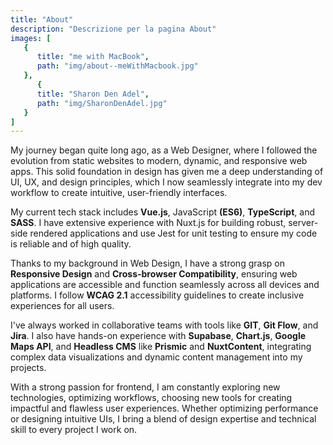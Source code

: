 ```yaml
---
title: "About"
description: "Descrizione per la pagina About"
images: [
   {   
      title: "me with MacBook",
      path: "img/about--meWithMacbook.jpg"
   },
      {   
      title: "Sharon Den Adel",
      path: "img/SharonDenAdel.jpg"
   }
]
---
```


My journey began quite long ago, as a Web Designer, where I followed the evolution from static websites to modern, dynamic, and responsive web apps. This solid foundation in design has given me a deep understanding of UI, UX, and design principles, which I now seamlessly integrate into my dev workflow to create intuitive, user-friendly interfaces.

My current tech stack includes **Vue.js**, JavaScript **(ES6)**, **TypeScript**, and **SASS**. I have extensive experience with Nuxt.js for building robust, server-side rendered applications and use Jest for unit testing to ensure my code is reliable and of high quality.

<span class="MD-separator"></span>

Thanks to my background in Web Design, I have a strong grasp on **Responsive Design** and **Cross-browser Compatibility**, ensuring web applications are accessible and function seamlessly across all devices and platforms. I follow **WCAG 2.1** accessibility guidelines to create inclusive experiences for all users.

I've always worked in collaborative teams with tools like **GIT**, **Git Flow**, and **Jira**. I also have hands-on experience with **Supabase**, **Chart.js**, **Google Maps API**, and **Headless CMS** like **Prismic** and **NuxtContent**, integrating complex data visualizations and dynamic content management into my projects.

With a strong passion for frontend, I am constantly exploring new technologies, optimizing workflows, choosing new tools for creating impactful and flawless user experiences. Whether optimizing performance or designing intuitive UIs, I bring a blend of design expertise and technical skill to every project I work on.

<!-- ![my image](img/about--meWithMacbook.jpg) -->

